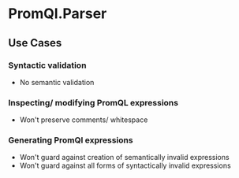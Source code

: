 # PromQl.Parser

## Use Cases
### Syntactic validation 
- No semantic validation

### Inspecting/ modifying PromQL expressions

- Won't preserve comments/ whitespace

### Generating PromQl expressions
- Won't guard against creation of semantically invalid expressions
- Won't guard against all forms of syntactically invalid expressions

